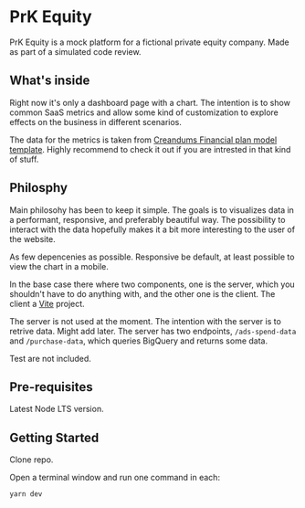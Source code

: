 # PrK Equity

PrK Equity is a mock platform for a fictional private equity company. Made as part of a simulated code review.

## What's inside

Right now it's only a dashboard page with a chart. The intention is to show common SaaS metrics and allow some kind of customization to explore effects on the business in different scenarios.

The data for the metrics is taken from [Creandums Financial plan model template](https://blog.creandum.com/financial-plan-model-template-creandum-f28622951028). Highly recommend to check it out if you are intrested in that kind of stuff.

## Philosphy

Main philosohy has been to keep it simple. The goals is to visualizes data in a performant, responsive, and preferably beautiful way. The possibility to interact with the data hopefully makes it a bit more interesting to the user of the website.

As few depencenies as possible. Responsive be default, at least possible to view the chart in a mobile.

In the base case there where two components, one is the server, which you shouldn't have to do anything with, and the other one is the client. The client a [Vite](https://vitejs.dev/) project.

The server is not used at the moment. The intention with the server is to retrive data. Might add later.
The server has two endpoints, `/ads-spend-data` and `/purchase-data`, which queries BigQuery and returns some data.

Test are not included.

## Pre-requisites

Latest Node LTS version.

## Getting Started

Clone repo.

Open a terminal window and run one command in each:

```bash
yarn dev
```
